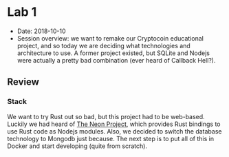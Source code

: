 # Lab 1

- Date: 2018-10-10
- Session overview: we want to remake our Cryptocoin educational project, and so today we are deciding what technologies and architecture to use. A former project existed, but SQLite and Nodejs were actually a pretty bad combination (ever heard of Callback Hell?).

## Review

### Stack

We want to try Rust out so bad, but this project had to be web-based. Luckily we had heard of [The Neon Project](https://www.neon-bindings.com), which provides Rust bindings to use Rust code as Nodejs modules. Also, we decided to switch the database technology to Mongodb just because. The next step is to put all of this in Docker and start developing (quite from scratch).
